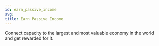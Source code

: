 ```yaml
---
id: earn_passive_income
svg: 
title: Earn Passive Income
---
```


Connect capacity to the largest and most valuable economy in the world and get rewarded for it.
